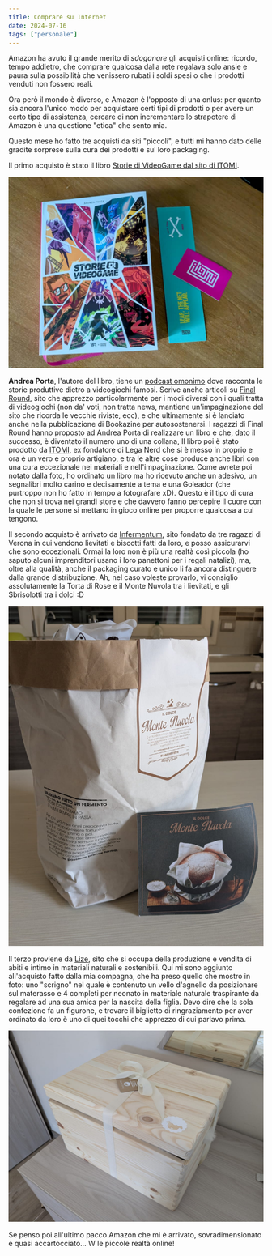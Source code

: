 ```yaml
---
title: Comprare su Internet
date: 2024-07-16
tags: ["personale"]
---
```


Amazon ha avuto il grande merito di *sdoganare* gli acquisti online: ricordo, tempo addietro, che comprare qualcosa dalla rete regalava solo ansie e paura sulla possibilità che venissero rubati i soldi spesi o che i prodotti venduti non fossero reali.

Ora però il mondo è diverso, e Amazon è l'opposto di una onlus: per quanto sia ancora l'unico modo per acquistare certi tipi di prodotti o per avere un certo tipo di assistenza, cercare di non incrementare lo strapotere di Amazon è una questione "etica" che sento mia.

Questo mese ho fatto tre acquisti da siti "piccoli", e tutti mi hanno dato delle gradite sorprese sulla cura dei prodotti e sul loro packaging.

Il primo acquisto è stato il libro [Storie di VideoGame dal sito di ITOMI](https://itomi.shop/collections/storie-di-videogame).

![Storie di Videogame](./storie-di-videogame.jpg)

**Andrea Porta**, l'autore del libro, tiene un [podcast omonimo](https://vois.fm/podcast/storie-di-videogame/) dove racconta le storie produttive dietro a videogiochi famosi. Scrive anche articoli su [Final Round](https://www.finalround.it/), sito che apprezzo particolarmente per i modi diversi con i quali tratta di videogiochi (non da' voti, non tratta news, mantiene un'impaginazione del sito che ricorda le vecchie riviste, ecc), e che ultimamente si è lanciato anche nella pubblicazione di Bookazine per autosostenersi. I ragazzi di Final Round hanno proposto ad Andrea Porta di realizzare un libro e che, dato il successo, è diventato il numero uno di una collana,
Il libro poi è stato prodotto da [ITOMI](https://itomi.studio/), ex fondatore di Lega Nerd che si è messo in proprio e ora è un vero e proprio artigiano, e tra le altre cose produce anche libri con una cura eccezionale nei materiali e nell'impaginazione.
Come avrete poi notato dalla foto, ho ordinato un libro ma ho ricevuto anche un adesivo, un segnalibri molto carino e decisamente a tema e una Goleador (che purtroppo non ho fatto in tempo a fotografare xD).
Questo è il tipo di cura che non si trova nei grandi store e che davvero fanno percepire il cuore con la quale le persone si mettano in gioco online per proporre qualcosa a cui tengono.

Il secondo acquisto è arrivato da [Infermentum](https://www.infermentum.it/), sito fondato da tre ragazzi di Verona in cui vendono lievitati e biscotti fatti da loro, e posso assicurarvi che sono eccezionali.
Ormai la loro non è più una realtà così piccola (ho saputo alcuni imprenditori usano i loro panettoni per i regali natalizi), ma, oltre alla qualità, anche il packaging curato e unico li fa ancora distinguere dalla grande distribuzione.
Ah, nel caso voleste provarlo, vi consiglio assolutamente la Torta di Rose e il Monte Nuvola tra i lievitati, e gli Sbrisolotti tra i dolci :D

![Un Monte Nuvola proveniente da Infermentum](./infermentum.jpg)

Il terzo proviene da [Lize](https://www.lize-shop.it/), sito che si occupa della produzione e vendita di abiti e intimo in materiali naturali e sostenibili.
Qui mi sono aggiunto all'acquisto fatto dalla mia compagna, che ha preso quello che mostro in foto: uno "scrigno" nel quale è contenuto un vello d'agnello da posizionare sul materasso e 4 completi per neonato in materiale naturale traspirante da regalare ad una sua amica per la nascita della figlia.
Devo dire che la sola confezione fa un figurone, e trovare il biglietto di ringraziamento per aver ordinato da loro è uno di quei tocchi che apprezzo di cui parlavo prima.

![Lize](./lize.jpg)

Se penso poi all'ultimo pacco Amazon che mi è arrivato, sovradimensionato e quasi accartocciato... W le piccole realtà online!
